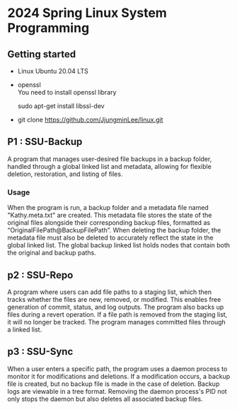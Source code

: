 # 2024 Spring Linux System Programming

## Getting started
- Linux
Ubuntu 20.04 LTS 
- openssl  
    You need to install openssl library 

    sudo apt-get install libssl-dev 

- git clone  https://github.com/JjungminLee/linux.git


## P1 : SSU-Backup 

A program that manages user-desired file backups in a backup folder, handled through a global linked list and metadata, allowing for flexible deletion, restoration, and listing of files. 

### Usage 

When the program is run, a backup folder and a metadata file named "Kathy.meta.txt" are created. This metadata file stores the state of the original files alongside their corresponding backup files, formatted as “OriginalFilePath@BackupFilePath”. When deleting the backup folder, the metadata file must also be deleted to accurately reflect the state in the global linked list. The global backup linked list holds nodes that contain both the original and backup paths.



## p2 : SSU-Repo 

A program where users can add file paths to a staging list, which then tracks whether the files are new, removed, or modified. This enables free generation of commit, status, and log outputs. The program also backs up files during a revert operation. If a file path is removed from the staging list, it will no longer be tracked. The program manages committed files through a linked list.

## p3 : SSU-Sync 
When a user enters a specific path, the program uses a daemon process to monitor it for modifications and deletions. If a modification occurs, a backup file is created, but no backup file is made in the case of deletion. Backup logs are viewable in a tree format. Removing the daemon process's PID not only stops the daemon but also deletes all associated backup files.
